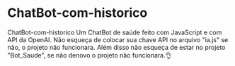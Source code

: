 # ChatBot-com-historico
ChatBot-com-historico Um ChatBot de saúde feito com JavaScript e com API da OpenAI.  Não esqueça de colocar sua chave API no arquivo "ia.js" se não, o projeto não funcionara.  Além disso não esqueça de estar no projeto "Bot_Saude", se não denovo o projeto não funcionara.👌
